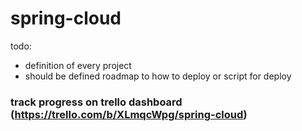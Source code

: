 # spring-cloud

todo: 
-  definition of every project 
-  should be defined roadmap to how to deploy or script for deploy

### track progress on trello dashboard (https://trello.com/b/XLmqcWpg/spring-cloud)

